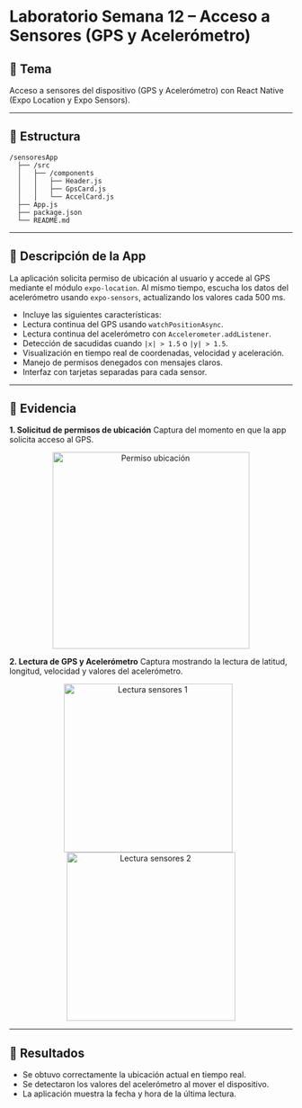 #  Laboratorio Semana 12 – Acceso a Sensores (GPS y Acelerómetro)

## 🎯 Tema
Acceso a sensores del dispositivo (GPS y Acelerómetro) con React Native (Expo Location y Expo Sensors).

---
##  📁 Estructura
```
/sensoresApp
  ├── /src
  │   ├── /components
  │   │   ├── Header.js
  │   │   ├── GpsCard.js
  │   │   └── AccelCard.js
  ├── App.js
  ├── package.json
  └── README.md
```
---
## 🧠 Descripción de la App
La aplicación solicita permiso de ubicación al usuario y accede al GPS mediante el módulo `expo-location`.
Al mismo tiempo, escucha los datos del acelerómetro usando `expo-sensors`, actualizando los valores cada 500 ms.

- Incluye las siguientes características:
- Lectura continua del GPS usando `watchPositionAsync`.
- Lectura continua del acelerómetro con `Accelerometer.addListener`.
- Detección de sacudidas cuando `|x| > 1.5` o `|y| > 1.5`.
- Visualización en tiempo real de coordenadas, velocidad y aceleración.
- Manejo de permisos denegados con mensajes claros.
- Interfaz con tarjetas separadas para cada sensor.

---
## 📸 Evidencia
**1. Solicitud de permisos de ubicación**
Captura del momento en que la app solicita acceso al GPS.

<p align="center">
  <img src="https://github.com/user-attachments/assets/00f2322e-a247-442c-958b-16533e30ab94" alt="Permiso ubicación" width="350">
</p>

**2. Lectura de GPS y Acelerómetro**
Captura mostrando la lectura de latitud, longitud, velocidad y valores del acelerómetro.

<p align="center">
  <img src="https://github.com/user-attachments/assets/5135a190-a6bb-4e4c-9e47-7cb8fd9319dd" alt="Lectura sensores 1" width="300" style="margin-right:10px;">
  <img src="https://github.com/user-attachments/assets/e6885b42-1e10-4d0a-84d5-9084ec530f11" alt="Lectura sensores 2" width="300">
</p>

---

## 🧩 Resultados
- Se obtuvo correctamente la ubicación actual en tiempo real.
- Se detectaron los valores del acelerómetro al mover el dispositivo.
- La aplicación muestra la fecha y hora de la última lectura.
  


